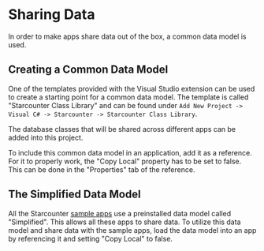 # Sharing Data

In order to make apps share data out of the box, a common data model is used.

## Creating a Common Data Model

One of the templates provided with the Visual Studio extension can be used to create a starting point for a common data model. The template is called "Starcounter Class Library" and can be found under `Add New Project -> Visual C# -> Starcounter -> Starcounter Class Library`. 

The database classes that will be shared across different apps can be added into this project.

To include this common data model in an application, add it as a reference. For it to properly work, the "Copy Local" property has to be set to false. This can be done in the "Properties" tab of the reference.

## The Simplified Data Model

All the Starcounter [sample apps](https://github.com/Starcounterapps) use a preinstalled data model called "Simplified". This allows all these apps to share data. To utilize this data model and share data with the sample apps, load the data model into an app by referencing it and setting "Copy Local" to false.
